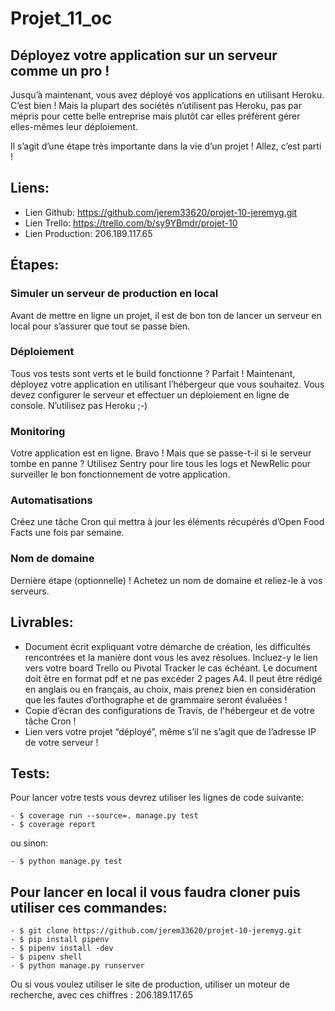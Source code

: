 # Projet_11_oc

## Déployez votre application sur un serveur comme un pro !

Jusqu’à maintenant, vous avez déployé vos applications en utilisant Heroku. C’est bien ! Mais la plupart des sociétés n’utilisent pas Heroku, pas par mépris pour cette belle entreprise mais plutôt car elles préfèrent gérer elles-mêmes leur déploiement.

Il s’agit d’une étape très importante dans la vie d’un projet ! Allez, c’est parti !

## Liens:

- Lien Github: https://github.com/jerem33620/projet-10-jeremyg.git
- Lien Trello: https://trello.com/b/sy9YBmdr/projet-10 
- Lien Production: 206.189.117.65

## Étapes:

### Simuler un serveur de production en local

Avant de mettre en ligne un projet, il est de bon ton de lancer un serveur en local pour s’assurer que tout se passe bien.

### Déploiement

Tous vos tests sont verts et le build fonctionne ? Parfait ! Maintenant, déployez votre application en utilisant l’hébergeur que vous souhaitez. Vous devez configurer le serveur et effectuer un déploiement en ligne de console. N’utilisez pas Heroku ;-)

### Monitoring

Votre application est en ligne. Bravo ! Mais que se passe-t-il si le serveur tombe en panne ? Utilisez Sentry pour lire tous les logs et NewRelic pour surveiller le bon fonctionnement de votre application.

### Automatisations

Créez une tâche Cron qui mettra à jour les éléments récupérés d’Open Food Facts une fois par semaine.

### Nom de domaine

Dernière étape (optionnelle) ! Achetez un nom de domaine et reliez-le à vos serveurs.

## Livrables:

- Document écrit expliquant votre démarche de création, les difficultés rencontrées et la manière dont vous les avez résolues. Incluez-y le lien vers votre board Trello ou Pivotal Tracker le cas échéant.  Le document doit être en format pdf et ne pas excéder 2 pages A4. Il peut être rédigé en anglais ou en français, au choix, mais prenez bien en considération que les fautes d’orthographe et de grammaire seront évaluées !
- Copie d’écran des configurations de Travis, de l'hébergeur et de votre tâche Cron !
- Lien vers votre projet “déployé”, même s’il ne s’agit que de l’adresse IP de votre serveur !

## Tests:

Pour lancer votre tests vous devrez utiliser les lignes de code suivante:

```
- $ coverage run --source=. manage.py test
- $ coverage report
```

ou sinon:

```
- $ python manage.py test
```

## Pour lancer en local il vous faudra cloner puis utiliser ces commandes:

```
- $ git clone https://github.com/jerem33620/projet-10-jeremyg.git
- $ pip install pipenv
- $ pipenv install -dev
- $ pipenv shell
- $ python manage.py runserver
```

Ou si vous voulez utiliser le site de production, utiliser un moteur de recherche,
avec ces chiffres : 206.189.117.65

